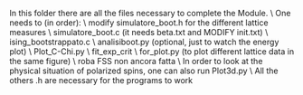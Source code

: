 In this folder there are all the files necessary to complete the Module.
\\
One needs to (in order):
\\
modify simulatore_boot.h for the different lattice measures
\\
simulatore_boot.c (it needs beta.txt and MODIFY init.txt)
\\
ising_bootstrappato.c
\\
analisiboot.py (optional, just to watch the energy plot)
\\
Plot_C-Chi.py
\\
fit_exp_crit
\\
for_plot.py (to plot different lattice data in the same figure)
\\
roba FSS non ancora fatta
\\
In order to look at the physical situation of polarized spins, one can also run Plot3d.py
\\
All the others .h are necessary for the programs to work

